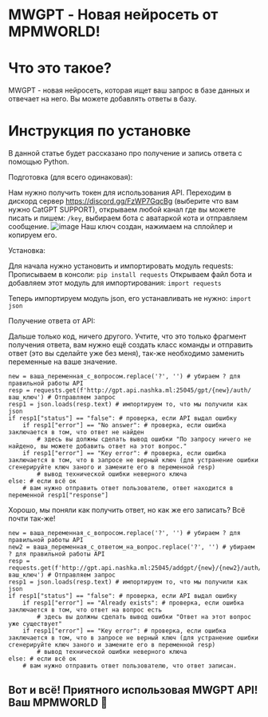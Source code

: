 # MWGPT - Новая нейросеть от MPMWORLD!

# Что это такое?
 
MWGPT - новая нейросеть, которая ищет ваш запрос в базе данных и отвечает на него. Вы можете добавлять ответы в базу.

# Инструкция по установке

В данной статье будет рассказано про получение и запись ответа с помощью Python.


Подготовка (для всего одинаковая):

Нам нужно получить токен для использования API. Переходим в дискорд сервер https://discord.gg/FzWP7GqcBg (выберите что вам нужно CatGPT SUPPORT), открываем любой канал где вы можете писать и пишем: ```/key```, выбираем бота с аватаркой кота и отправляем сообщение. ![image](https://github.com/win-compm/mwgpt/assets/79410241/c37d1523-f754-4a74-a84b-3a8dc5c72728) Наш ключ создан, нажимаем на сплойлер и копируем его. 


Установка:

Для начала нужно установить и импортировать модуль requests:
Прописываем в консоли: ```pip install requests```
Открываем файл бота и добавляем этот модуль для импортирования: ```import requests```

Теперь импортируем модуль json, его устанавливать не нужно: ```import json```


Получение ответа от API:

Дальше только код, ничего другого. Учтите, что это только фрагмент получения ответа, вам нужно ещё создать класс команды и отправить ответ (это вы сделайте уже без меня), так-же необходимо заменить переменные на ваше значение.
```
new = ваша_переменная_с_вопросом.replace('?', '') # убираем ? для правильной работы API 
resp = requests.get(f'http://gpt.api.nashka.ml:25045/gpt/{new}/auth/ваш_ключ') # Отправляем запрос
resp1 = json.loads(resp.text) # импортируем то, что мы получили как json
if resp1["status"] == "false": # проверка, если API выдал ошибку
    if resp1["error"] == "No answer": # проверка, если ошибка заключается в том, что ответ не найден
        # здесь вы должны сделать вывод ошибки "По запросу ничего не найдено, вы можете добавить ответ на этот вопрос."
    if resp1["error"] == "Key error": # проверка, если ошибка заключается в том, что в запросе не верный ключ (для устранение ошибки сгенерируйте ключ заного и замените его в переменной resp)
        # вывод технической ошибки неверного ключа
else: # если всё ок
    # вам нужно отправить ответ пользователю, ответ находится в переменной resp1["response"]
```

Хорошо, мы поняли как получить ответ, но как же его записать? Всё почти так-же!

```
new = ваша_переменная_с_вопросом.replace('?', '') # убираем ? для правильной работы API 
new2 = ваша_переменная_с_ответом_на_вопрос.replace('?', '') # убираем ? для правильной работы API 
resp = requests.get(f'http://gpt.api.nashka.ml:25045/addgpt/{new}/{new2}/auth/ваш_ключ') # Отправляем запрос
resp1 = json.loads(resp.text) # импортируем то, что мы получили как json
if resp1["status"] == "false": # проверка, если API выдал ошибку
    if resp1["error"] == "Already exists": # проверка, если ошибка заключается в том, что ответ на вопрос есть
        # здесь вы должны сделать вывод ошибки "Ответ на этот вопрос уже существует"
    if resp1["error"] == "Key error": # проверка, если ошибка заключается в том, что в запросе не верный ключ (для устранение ошибки сгенерируйте ключ заного и замените его в переменной resp)
        # вывод технической ошибки неверного ключа
else: # если всё ок
    # вам нужно отправить ответ пользователю, что ответ записан.
```


## Вот и всё! Приятного использовая MWGPT API! Ваш MPMWORLD 💖
